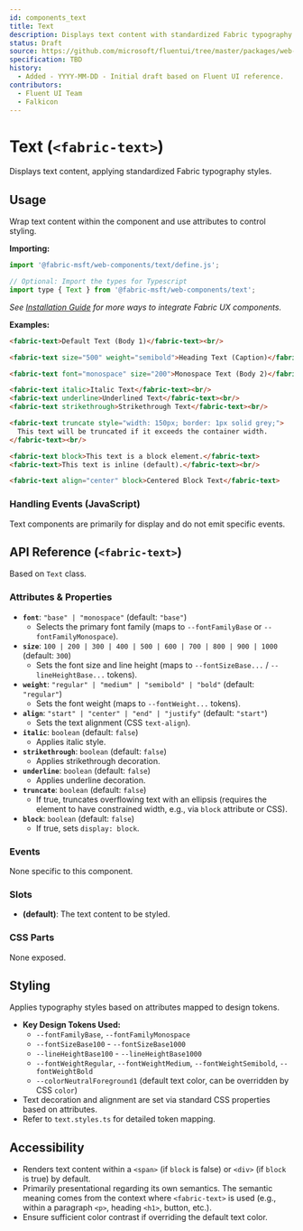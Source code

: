 ```yaml
---
id: components_text
title: Text
description: Displays text content with standardized Fabric typography styles.
status: Draft
source: https://github.com/microsoft/fluentui/tree/master/packages/web-components/src/text
specification: TBD
history:
  - Added - YYYY-MM-DD - Initial draft based on Fluent UI reference.
contributors:
  - Fluent UI Team
  - Falkicon
---
```


# Text (`<fabric-text>`)

Displays text content, applying standardized Fabric typography styles.

## Usage

Wrap text content within the component and use attributes to control styling.

**Importing:**

```javascript
import '@fabric-msft/web-components/text/define.js';

// Optional: Import the types for Typescript
import type { Text } from '@fabric-msft/web-components/text';
```

*See [Installation Guide](../../guides/installation.md) for more ways to integrate Fabric UX components.*

**Examples:**

```html
<fabric-text>Default Text (Body 1)</fabric-text><br/>

<fabric-text size="500" weight="semibold">Heading Text (Caption)</fabric-text><br/>

<fabric-text font="monospace" size="200">Monospace Text (Body 2)</fabric-text><br/>

<fabric-text italic>Italic Text</fabric-text><br/>
<fabric-text underline>Underlined Text</fabric-text><br/>
<fabric-text strikethrough>Strikethrough Text</fabric-text><br/>

<fabric-text truncate style="width: 150px; border: 1px solid grey;">
  This text will be truncated if it exceeds the container width.
</fabric-text><br/>

<fabric-text block>This text is a block element.</fabric-text>
<fabric-text>This text is inline (default).</fabric-text><br/>

<fabric-text align="center" block>Centered Block Text</fabric-text>
```

### Handling Events (JavaScript)

Text components are primarily for display and do not emit specific events.

## API Reference (`<fabric-text>`)

Based on `Text` class.

### Attributes & Properties

*   **`font`**: `"base" | "monospace"` (default: `"base"`)
    *   Selects the primary font family (maps to `--fontFamilyBase` or `--fontFamilyMonospace`).
*   **`size`**: `100 | 200 | 300 | 400 | 500 | 600 | 700 | 800 | 900 | 1000` (default: `300`)
    *   Sets the font size and line height (maps to `--fontSizeBase...` / `--lineHeightBase...` tokens).
*   **`weight`**: `"regular" | "medium" | "semibold" | "bold"` (default: `"regular"`)
    *   Sets the font weight (maps to `--fontWeight...` tokens).
*   **`align`**: `"start" | "center" | "end" | "justify"` (default: `"start"`)
    *   Sets the text alignment (CSS `text-align`).
*   **`italic`**: `boolean` (default: `false`)
    *   Applies italic style.
*   **`strikethrough`**: `boolean` (default: `false`)
    *   Applies strikethrough decoration.
*   **`underline`**: `boolean` (default: `false`)
    *   Applies underline decoration.
*   **`truncate`**: `boolean` (default: `false`)
    *   If true, truncates overflowing text with an ellipsis (requires the element to have constrained width, e.g., via `block` attribute or CSS).
*   **`block`**: `boolean` (default: `false`)
    *   If true, sets `display: block`.

### Events

None specific to this component.

### Slots

*   **(default)**: The text content to be styled.

### CSS Parts

None exposed.

## Styling

Applies typography styles based on attributes mapped to design tokens.

*   **Key Design Tokens Used:**
    *   `--fontFamilyBase`, `--fontFamilyMonospace`
    *   `--fontSizeBase100` - `--fontSizeBase1000`
    *   `--lineHeightBase100` - `--lineHeightBase1000`
    *   `--fontWeightRegular`, `--fontWeightMedium`, `--fontWeightSemibold`, `--fontWeightBold`
    *   `--colorNeutralForeground1` (default text color, can be overridden by CSS `color`)
*   Text decoration and alignment are set via standard CSS properties based on attributes.
*   Refer to `text.styles.ts` for detailed token mapping.

## Accessibility

*   Renders text content within a `<span>` (if `block` is false) or `<div>` (if `block` is true) by default.
*   Primarily presentational regarding its own semantics. The semantic meaning comes from the context where `<fabric-text>` is used (e.g., within a paragraph `<p>`, heading `<h1>`, button, etc.).
*   Ensure sufficient color contrast if overriding the default text color. 
